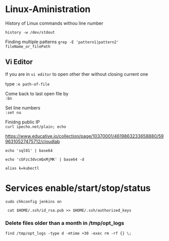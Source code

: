 # Linux-Aministration

History of Linux commands withou line number

`history -w /dev/stdout`   

Finding multiple patterns
`grep -E 'pattern1|pattern2' fileName_or_filePath`   

## Vi Editor
If you are in `vi editor` to open other ther without closing current one    

type `:e path-of-file`

Come back to last open file by   
`:bn`   

Set line numbers    
`:set nu`   
  
Finidng public IP    
`curl ipecho.net/plain; echo`     


https://www.educative.io/collection/page/10370001/4619863233658880/5996310527475712/cloudlab


`echo 'sql01' | base64`   

`echo 'cGFzc3dvcmQxMjMK' | base64 -d`   

`alias k=kubectl`   

# Services enable/start/stop/status
```
sudo chkconfig jenkins on

```

```
 cat $HOME/.ssh/id_rsa.pub >> $HOME/.ssh/authorized_keys
 ```

### Delete files older than a month in /tmp/opt_logs
```
find /tmp/opt_logs -type d -mtime +30 -exec rm -rf {} \; 
```